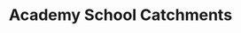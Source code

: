 ---
schema: default
title: Academy School Catchments
organization: Aberdeen City Council
notes: <div style='text-align:Left;'><div><div><p style='margin:0 0 14 0;'><span><span>Defined geographic boundaries to identify individual secondary school zones for Aberdeen City as approved from August 2017 where those living within the areas delineated by each individual boundary are described as 'in zone' pupils for that particular academy. Some pupils may live within the city boundary however are 'in zone' for an Aberdeenshire Academy these Aberdeenshire zones are also shown.</span></span></p><p><span /></p></div></div></div>
resources:

  - name: Academy School Catchments HTML
  - url: http://spatialdata-accabdn.opendata.arcgis.com/datasets/c8e7887f4519434b8564a608754002cb_0
  - format: HTML

  - name: Academy School Catchments ESRI REST
  - url: https://services5.arcgis.com/0sktPVp3t1LvXc9z/arcgis/rest/services/Academy_School_Catchments/FeatureServer/0
  - format: ESRI REST

  - name: Academy School Catchments GEOJSON
  - url: http://spatialdata-accabdn.opendata.arcgis.com/datasets/c8e7887f4519434b8564a608754002cb_0.geojson?outSR={"latestWkid":27700,"wkid":27700}
  - format: GEOJSON

  - name: Academy School Catchments CSV
  - url: http://spatialdata-accabdn.opendata.arcgis.com/datasets/c8e7887f4519434b8564a608754002cb_0.csv?outSR={"latestWkid":27700,"wkid":27700}
  - format: CSV

  - name: Academy School Catchments KML
  - url: http://spatialdata-accabdn.opendata.arcgis.com/datasets/c8e7887f4519434b8564a608754002cb_0.kml?outSR={"latestWkid":27700,"wkid":27700}
  - format: KML

  - name: Academy School Catchments ZIP
  - url: http://spatialdata-accabdn.opendata.arcgis.com/datasets/c8e7887f4519434b8564a608754002cb_0.zip?outSR={"latestWkid":27700,"wkid":27700}
  - format: ZIP

license: Open Government Licence 3.0 (United Kingdom)
category:

  - Academy Catchments

  - Academy Zones

  - Boundaries

  - Education

  - Secondary Catchments

  - Secondary Zones


  - 

maintainer: Tim Wisniewski
maintainer_email: tim@timwis.com
---